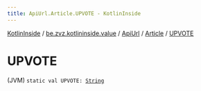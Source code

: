 ```yaml
---
title: ApiUrl.Article.UPVOTE - KotlinInside
---
```


[KotlinInside](../../../index.html) / [be.zvz.kotlininside.value](../../index.html) / [ApiUrl](../index.html) / [Article](index.html) / [UPVOTE](./-u-p-v-o-t-e.html)

# UPVOTE

(JVM) `static val UPVOTE: `[`String`](https://kotlinlang.org/api/latest/jvm/stdlib/kotlin/-string/index.html)